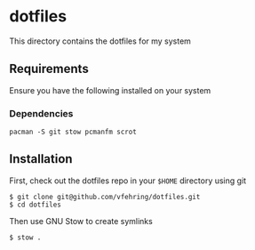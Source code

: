 # dotfiles

This directory contains the dotfiles for my system

## Requirements

Ensure you have the following installed on your system

### Dependencies

```
pacman -S git stow pcmanfm scrot
```

## Installation

First, check out the dotfiles repo in your `$HOME` directory using git

```
$ git clone git@github.com/vfehring/dotfiles.git
$ cd dotfiles
```

Then use GNU Stow to create symlinks

```
$ stow .
```

